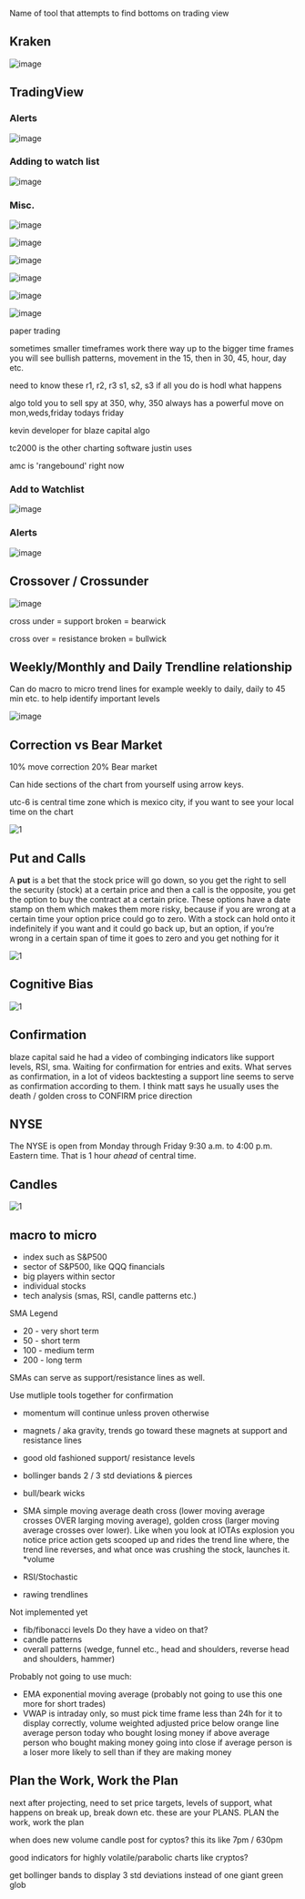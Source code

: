 Name of tool that attempts to find bottoms on trading view

## Kraken

![image](https://user-images.githubusercontent.com/10590095/109897654-a6a92000-7c58-11eb-80c3-e7070be873ff.png)


## TradingView

### Alerts

![image](https://user-images.githubusercontent.com/10590095/109898678-3f8c6b00-7c5a-11eb-9aaf-e8c6ba2e5d28.png)


### Adding to watch list

![image](https://user-images.githubusercontent.com/10590095/109898562-1966cb00-7c5a-11eb-82c5-57a199a88ed1.png)


### Misc.

![image](https://user-images.githubusercontent.com/10590095/109898757-5d59d000-7c5a-11eb-8cb1-d2ae65f35a57.png)

![image](https://user-images.githubusercontent.com/10590095/109898885-9003c880-7c5a-11eb-81b0-44323cee13a3.png)

![image](https://user-images.githubusercontent.com/10590095/109897377-3ac6b780-7c58-11eb-8c0d-a1f2a1d978b0.png)

![image](https://user-images.githubusercontent.com/10590095/109897583-8e390580-7c58-11eb-866c-81b2deaa0427.png)

![image](https://user-images.githubusercontent.com/10590095/109897789-d526fb00-7c58-11eb-88b9-e134edc81973.png)

![image](https://user-images.githubusercontent.com/10590095/109898388-c9880400-7c59-11eb-802a-cb33d074be1a.png)

paper trading

sometimes smaller timeframes work there way up to the bigger time frames 
you will see bullish patterns, movement in the 15, then in 30, 45, hour, day etc.

need to know these
r1, r2, r3
s1, s2, s3
if all you do is hodl what happens

algo told you to sell spy at 350,
why, 350 always has a powerful move 
on mon,weds,friday todays friday 

kevin developer for blaze capital algo


tc2000 is the other charting software
justin uses

amc is 'rangebound' right now



### Add to Watchlist

![image](https://user-images.githubusercontent.com/10590095/109744740-6d10e000-7b98-11eb-997f-6f5ac8c2a8fc.png)

### Alerts

![image](https://user-images.githubusercontent.com/10590095/109745163-12c44f00-7b99-11eb-9bc1-4dc7597e9601.png)



## Crossover / Crossunder

![image](https://user-images.githubusercontent.com/10590095/109443825-33f23780-7a01-11eb-8bfa-2eac58faeac2.png)

cross under = support broken = bearwick

cross over = resistance broken = bullwick


## Weekly/Monthly and Daily Trendline relationship

Can do macro to micro trend lines for example weekly to daily, daily to 45 min etc. to help identify important levels

![image](https://user-images.githubusercontent.com/10590095/109402830-9de5e080-791e-11eb-8aba-75e69124a146.png)


## Correction vs Bear Market

10% move correction
20% Bear market

Can hide sections of the chart from yourself using arrow keys.

utc-6 is central time zone
which is mexico city, if you want to see your local time on the chart

![1](https://imgur.com/mimnGEi.png)

## Put and Calls

A **put** is a bet that the stock price will go down, so you get the right to sell the security (stock) at a certain price and then a call is the opposite, you get the option to buy the contract at a certain price. These options have a date stamp on them which makes them more risky, because if you are wrong at a certain time your option price could go to zero. With a stock can hold onto it indefinitely if you want and it could go back up, but an option, if you’re wrong in a certain span of time it goes to zero and you get nothing for it

![1](https://imgur.com/UhAze3a.png)


## Cognitive Bias

![1](https://imgur.com/XAvkj1Q.png)

## Confirmation

blaze capital said he had a video of combinging indicators like support levels, RSI, sma. Waiting for confirmation for entries and exits. What serves as confirmation, in a lot of videos backtesting a support line seems to serve as confirmation according to them. I think matt says he usually uses the death / golden cross to CONFIRM price direction

## NYSE 

The NYSE is open from Monday through Friday 9:30 a.m. to 4:00 p.m. Eastern time. That is 1 hour *ahead* of central time. 

## Candles

![1](https://imgur.com/2nPIzSh.png)

## macro to micro

* index such as S&P500 
* sector of S&P500, like QQQ financials
* big players within sector 
* individual stocks
* tech analysis (smas, RSI, candle patterns etc.)

SMA Legend
* 20 - very short term
* 50 - short term
* 100 - medium term
* 200 - long term

SMAs can serve as support/resistance lines as well.

Use mutliple tools together for confirmation

* momentum will continue unless proven otherwise
* magnets / aka gravity, trends go toward these magnets at support and resistance lines

* good old fashioned support/ resistance levels
* bollinger bands 2 / 3 std deviations & pierces
* bull/beark wicks
* SMA simple moving average death cross (lower moving average crosses OVER larging moving average), golden cross (larger moving average crosses over lower). Like when you look at IOTAs explosion you notice price action gets scooped up and rides the trend line where, the trend line reverses, and what once was crushing the stock, launches it.
*volume
* RSI/Stochastic 
* rawing trendlines

Not implemented yet
* fib/fibonacci levels Do they have a video on that?
* candle patterns
* overall patterns (wedge, funnel etc., head and shoulders, reverse head and shoulders, hammer)

Probably not going to use much:
* EMA exponential moving average (probably not going to use this one more for short trades)
* VWAP is intraday only, so must pick time frame less than 24h for it  to display correctly, 
volume weighted adjusted price
below orange line average person today who bought
losing money
if above average person who bought making money
going into close if average person is a loser more likely to sell than if they are making money

## Plan the Work, Work the Plan

next after projecting, need to set price targets, levels of support, what happens on break up, break down etc.
these are your PLANS. PLAN the work, work the plan

when does new volume candle post for cyptos? this its like 7pm / 630pm

good indicators for highly volatile/parabolic charts like cryptos?

get bollinger bands to display 3 std deviations instead of one giant green glob
